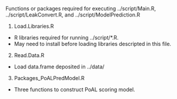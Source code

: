 Functions or packages required for executing ../script/Main.R, ../script/LeakConvert.R, and ../script/ModelPrediction.R
1. Load.Libraries.R
  - R libraries required for running ../script/*.R.
  - May need to install before loading libraries descripted in this file.
2. Read.Data.R
  - Load data.frame deposited in ../data/
3. Packages_PoALPredModel.R
  - Three functions to construct PoAL scoring model.
